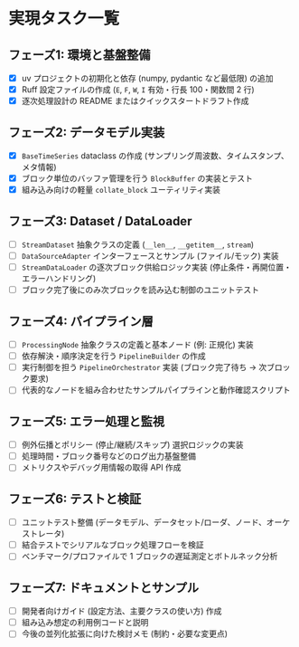 # 実現タスク一覧

## フェーズ1: 環境と基盤整備
- [x] uv プロジェクトの初期化と依存 (numpy, pydantic など最低限) の追加
- [x] Ruff 設定ファイルの作成 (`E`, `F`, `W`, `I` 有効・行長 100・関数間 2 行)
- [x] 逐次処理設計の README またはクイックスタートドラフト作成

## フェーズ2: データモデル実装
- [x] `BaseTimeSeries` dataclass の作成 (サンプリング周波数、タイムスタンプ、メタ情報)
- [x] ブロック単位のバッファ管理を行う `BlockBuffer` の実装とテスト
- [x] 組み込み向けの軽量 `collate_block` ユーティリティ実装

## フェーズ3: Dataset / DataLoader
- [ ] `StreamDataset` 抽象クラスの定義 (`__len__`, `__getitem__`, `stream`)
- [ ] `DataSourceAdapter` インターフェースとサンプル (ファイル/モック) 実装
- [ ] `StreamDataLoader` の逐次ブロック供給ロジック実装 (停止条件・再開位置・エラーハンドリング)
- [ ] ブロック完了後にのみ次ブロックを読み込む制御のユニットテスト

## フェーズ4: パイプライン層
- [ ] `ProcessingNode` 抽象クラスの定義と基本ノード (例: 正規化) 実装
- [ ] 依存解決・順序決定を行う `PipelineBuilder` の作成
- [ ] 実行制御を担う `PipelineOrchestrator` 実装 (ブロック完了待ち → 次ブロック要求)
- [ ] 代表的なノードを組み合わせたサンプルパイプラインと動作確認スクリプト

## フェーズ5: エラー処理と監視
- [ ] 例外伝播とポリシー (停止/継続/スキップ) 選択ロジックの実装
- [ ] 処理時間・ブロック番号などのログ出力基盤整備
- [ ] メトリクスやデバッグ用情報の取得 API 作成

## フェーズ6: テストと検証
- [ ] ユニットテスト整備 (データモデル、データセット/ローダ、ノード、オーケストレータ)
- [ ] 結合テストでシリアルなブロック処理フローを検証
- [ ] ベンチマーク/プロファイルで 1 ブロックの遅延測定とボトルネック分析

## フェーズ7: ドキュメントとサンプル
- [ ] 開発者向けガイド (設定方法、主要クラスの使い方) 作成
- [ ] 組み込み想定の利用例コードと説明
- [ ] 今後の並列化拡張に向けた検討メモ (制約・必要な変更点)
